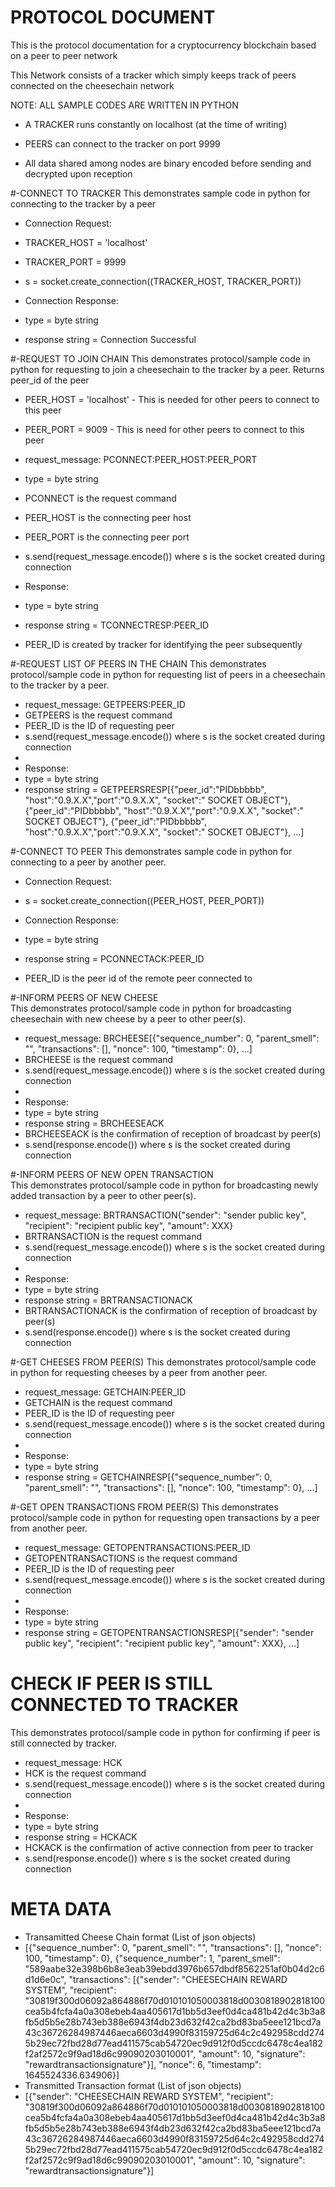 # PROTOCOL DOCUMENT  
This is the protocol documentation for a cryptocurrency blockchain based on a peer to peer network  

This Network consists of a tracker which simply keeps track of peers connected on the cheesechain network


NOTE: ALL SAMPLE CODES ARE WRITTEN IN PYTHON
* A TRACKER runs constantly on localhost (at the time of writing)
* PEERS can connect to the tracker on port 9999  

* All data shared among nodes are binary encoded before sending and decrypted upon reception

#-CONNECT TO TRACKER
This demonstrates sample code in python for connecting to the tracker by a peer
* Connection Request: 
* TRACKER_HOST = 'localhost'
* TRACKER_PORT = 9999
* s = socket.create_connection((TRACKER_HOST, TRACKER_PORT))  


* Connection Response: 
* type = byte string
* response string = Connection Successful

#-REQUEST TO JOIN CHAIN
This demonstrates protocol/sample code in python for requesting to join a cheesechain to the tracker by a peer. Returns peer_id of the peer
* PEER_HOST = 'localhost' - This is needed for other peers to connect to this peer
* PEER_PORT = 9009 - This is need for other peers to connect to this peer

* request_message: PCONNECT:PEER_HOST:PEER_PORT
* type = byte string
* PCONNECT is the request command
* PEER_HOST is the connecting peer host
* PEER_PORT is the connecting peer port
* s.send(request_message.encode()) where s is the socket created during connection  


* Response: 
* type = byte string
* response string = TCONNECTRESP:PEER_ID
* PEER_ID is created by tracker for identifying the peer subsequently

#-REQUEST LIST OF PEERS IN THE CHAIN
This demonstrates protocol/sample code in python for requesting list of peers in a cheesechain to the tracker by a peer.

* request_message: GETPEERS:PEER_ID
* GETPEERS is the request command
* PEER_ID is the ID of requesting peer
* s.send(request_message.encode()) where s is the socket created during connection
* 
* Response: 
* type = byte string
* response string = GETPEERSRESP[{"peer_id":"PIDbbbbb", "host":"0.9.X.X","port":"0.9.X.X", "socket":" SOCKET OBJECT"}, {"peer_id":"PIDbbbbb", "host":"0.9.X.X","port":"0.9.X.X", "socket":" SOCKET OBJECT"}, {"peer_id":"PIDbbbbb", "host":"0.9.X.X","port":"0.9.X.X", "socket":" SOCKET OBJECT"}, ...]

#-CONNECT TO PEER
This demonstrates sample code in python for connecting to a peer by another peer.
* Connection Request: 
* s = socket.create_connection((PEER_HOST, PEER_PORT))  


* Connection Response: 
* type = byte string
* response string = PCONNECTACK:PEER_ID
* PEER_ID is the peer id of the remote peer connected to 


#-INFORM PEERS OF NEW CHEESE  
This demonstrates protocol/sample code in python for broadcasting cheesechain with new cheese by a peer to other peer(s).

* request_message: BRCHEESE[{"sequence_number": 0, "parent_smell": "", "transactions": [], "nonce": 100, "timestamp": 0}, ...]
* BRCHEESE is the request command
* s.send(request_message.encode()) where s is the socket created during connection
* 
* Response: 
* type = byte string
* response string = BRCHEESEACK
* BRCHEESEACK is the confirmation of reception of broadcast by peer(s)
* s.send(response.encode()) where s is the socket created during connection  


#-INFORM PEERS OF NEW OPEN TRANSACTION  
This demonstrates protocol/sample code in python for broadcasting newly added transaction by a peer to other peer(s).

* request_message: BRTRANSACTION{"sender": "sender public key", "recipient": "recipient public key", "amount": XXX}
* BRTRANSACTION is the request command
* s.send(request_message.encode()) where s is the socket created during connection
* 
* Response: 
* type = byte string
* response string = BRTRANSACTIONACK
* BRTRANSACTIONACK is the confirmation of reception of broadcast by peer(s)
* s.send(response.encode()) where s is the socket created during connection


#-GET CHEESES FROM PEER(S)
This demonstrates protocol/sample code in python for requesting cheeses by a peer from another peer.

* request_message: GETCHAIN:PEER_ID
* GETCHAIN is the request command
* PEER_ID is the ID of requesting peer
* s.send(request_message.encode()) where s is the socket created during connection
* 
* Response: 
* type = byte string
* response string = GETCHAINRESP[{"sequence_number": 0, "parent_smell": "", "transactions": [], "nonce": 100, "timestamp": 0}, ...]  


#-GET OPEN TRANSACTIONS FROM PEER(S)
This demonstrates protocol/sample code in python for requesting open transactions by a peer from another peer.

* request_message: GETOPENTRANSACTIONS:PEER_ID
* GETOPENTRANSACTIONS is the request command
* PEER_ID is the ID of requesting peer
* s.send(request_message.encode()) where s is the socket created during connection
* 
* Response: 
* type = byte string
* response string = GETOPENTRANSACTIONSRESP[{"sender": "sender public key", "recipient": "recipient public key", "amount": XXX}, ...]  


# CHECK IF PEER IS STILL CONNECTED TO TRACKER
This demonstrates protocol/sample code in python for confirming if peer is still connected by tracker.

* request_message: HCK
* HCK is the request command
* s.send(request_message.encode()) where s is the socket created during connection
* 
* Response: 
* type = byte string
* response string = HCKACK
* HCKACK is the confirmation of active connection from peer to tracker
* s.send(response.encode()) where s is the socket created during connection  


# META DATA  
* Transamitted Cheese Chain format (List of json objects)
* [{"sequence_number": 0, "parent_smell": "", "transactions": [], "nonce": 100, "timestamp": 0}, {"sequence_number": 1, "parent_smell": "589aabe32e398b6b8e3eab39ebdd3976b657dbdf8562251af0b04d2c6d1d6e0c", "transactions": [{"sender": "CHEESECHAIN REWARD SYSTEM", "recipient": "30819f300d06092a864886f70d010101050003818d0030818902818100cea5b4fcfa4a0a308ebeb4aa405617d1bb5d3eef0d4ca481b42d4c3b3a8fb5d5b5e28b743eb388e6943f4db23d632f42ca2bd83ba5eee121bcd7a43c36726284987446aeca6603d4990f83159725d64c2c492958cdd2745b29ec72fbd28d77ead411575cab54720ec9d912f0d5ccdc6478c4ea182f2af2572c9f9ad18d6c99090203010001", "amount": 10, "signature": "rewardtransactionsignature"}], "nonce": 6, "timestamp": 1645524336.634906}]  
* Transmitted Transaction format (List of json objects)
* [{"sender": "CHEESECHAIN REWARD SYSTEM", "recipient": "30819f300d06092a864886f70d010101050003818d0030818902818100cea5b4fcfa4a0a308ebeb4aa405617d1bb5d3eef0d4ca481b42d4c3b3a8fb5d5b5e28b743eb388e6943f4db23d632f42ca2bd83ba5eee121bcd7a43c36726284987446aeca6603d4990f83159725d64c2c492958cdd2745b29ec72fbd28d77ead411575cab54720ec9d912f0d5ccdc6478c4ea182f2af2572c9f9ad18d6c99090203010001", "amount": 10, "signature": "rewardtransactionsignature"}]